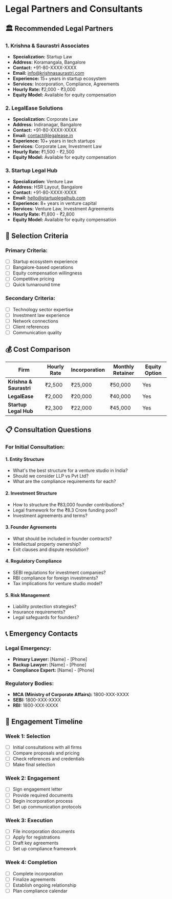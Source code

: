 # Legal Partners and Consultants

## 🏛️ **Recommended Legal Partners**

### **1. Krishna & Saurastri Associates**
- **Specialization:** Startup Law
- **Address:** Koramangala, Bangalore
- **Contact:** +91-80-XXXX-XXXX
- **Email:** info@krishnasaurastri.com
- **Experience:** 15+ years in startup ecosystem
- **Services:** Incorporation, Compliance, Agreements
- **Hourly Rate:** ₹2,000 - ₹3,000
- **Equity Model:** Available for equity compensation

### **2. LegalEase Solutions**
- **Specialization:** Corporate Law
- **Address:** Indiranagar, Bangalore
- **Contact:** +91-80-XXXX-XXXX
- **Email:** contact@legalease.in
- **Experience:** 10+ years in tech startups
- **Services:** Corporate Law, Investment Law
- **Hourly Rate:** ₹1,500 - ₹2,500
- **Equity Model:** Available for equity compensation

### **3. Startup Legal Hub**
- **Specialization:** Venture Law
- **Address:** HSR Layout, Bangalore
- **Contact:** +91-80-XXXX-XXXX
- **Email:** hello@startuplegalhub.com
- **Experience:** 8+ years in venture capital
- **Services:** Venture Law, Investment Agreements
- **Hourly Rate:** ₹1,800 - ₹2,800
- **Equity Model:** Available for equity compensation

## 🎯 **Selection Criteria**

### **Primary Criteria:**
- [ ] Startup ecosystem experience
- [ ] Bangalore-based operations
- [ ] Equity compensation willingness
- [ ] Competitive pricing
- [ ] Quick turnaround time

### **Secondary Criteria:**
- [ ] Technology sector expertise
- [ ] Investment law experience
- [ ] Network connections
- [ ] Client references
- [ ] Communication quality

## 💰 **Cost Comparison**

| Firm | Hourly Rate | Incorporation | Monthly Retainer | Equity Option |
|------|-------------|---------------|------------------|---------------|
| **Krishna & Saurastri** | ₹2,500 | ₹25,000 | ₹50,000 | Yes |
| **LegalEase** | ₹2,000 | ₹20,000 | ₹40,000 | Yes |
| **Startup Legal Hub** | ₹2,300 | ₹22,000 | ₹45,000 | Yes |

## 📋 **Consultation Questions**

### **For Initial Consultation:**

#### **1. Entity Structure**
- What's the best structure for a venture studio in India?
- Should we consider LLP vs Pvt Ltd?
- What are the compliance requirements for each?

#### **2. Investment Structure**
- How to structure the ₹83,000 founder contributions?
- Legal framework for the ₹8.3 Crore funding pool?
- Investment agreements and terms?

#### **3. Founder Agreements**
- What should be included in founder contracts?
- Intellectual property ownership?
- Exit clauses and dispute resolution?

#### **4. Regulatory Compliance**
- SEBI regulations for investment companies?
- RBI compliance for foreign investments?
- Tax implications for venture studio model?

#### **5. Risk Management**
- Liability protection strategies?
- Insurance requirements?
- Legal safeguards for founders?

## 📞 **Emergency Contacts**

### **Legal Emergency:**
- **Primary Lawyer:** [Name] - [Phone]
- **Backup Lawyer:** [Name] - [Phone]
- **Compliance Expert:** [Name] - [Phone]

### **Regulatory Bodies:**
- **MCA (Ministry of Corporate Affairs):** 1800-XXX-XXXX
- **SEBI:** 1800-XXX-XXXX
- **RBI:** 1800-XXX-XXXX

## 📅 **Engagement Timeline**

### **Week 1: Selection**
- [ ] Initial consultations with all firms
- [ ] Compare proposals and pricing
- [ ] Check references and credentials
- [ ] Make final selection

### **Week 2: Engagement**
- [ ] Sign engagement letter
- [ ] Provide required documents
- [ ] Begin incorporation process
- [ ] Set up communication protocols

### **Week 3: Execution**
- [ ] File incorporation documents
- [ ] Apply for registrations
- [ ] Draft key agreements
- [ ] Set up compliance framework

### **Week 4: Completion**
- [ ] Complete incorporation
- [ ] Finalize agreements
- [ ] Establish ongoing relationship
- [ ] Plan compliance calendar

